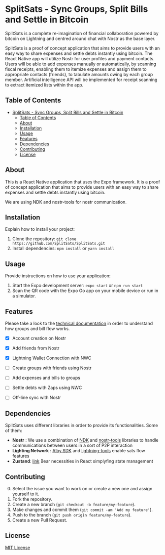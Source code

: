 # SplitSats - Sync Groups, Split Bills and Settle in Bitcoin
SplitSats is a complete re-imagination of financial collaboration powered by bitcoin on Lightning and centred around chat with Nostr as the base layer.

SplitSats is a proof of concept application that aims to provide users with an easy way to share expenses and settle debts instantly using bitcoin. The React Native app will utilize Nostr for user profiles and payment contacts. Users will be able to add expenses manually or automatically, by scanning fiscal receipts, enabling them to itemize expenses and assign them to appropriate contacts (friends), to tabulate amounts owing by each group member. Artificial intelligence API will be implemented for receipt scanning to extract itemized lists within the app.


## Table of Contents

- [SplitSats - Sync Groups, Split Bills and Settle in Bitcoin](#splitsats---sync-groups-split-bills-and-settle-in-bitcoin)
  - [Table of Contents](#table-of-contents)
  - [About](#about)
  - [Installation](#installation)
  - [Usage](#usage)
  - [Features](#features)
  - [Dependencies](#dependencies)
  - [Contributing](#contributing)
  - [License](#license)


## About

This is a React Native application that uses the Expo framework. It is a proof of concept application that aims to provide users with an easy way to share expenses and settle debts instantly using bitcoin. 

We are using NDK and nostr-tools for nostr communication. 


## Installation

Explain how to install your project:

1. Clone the repository: `git clone https://github.com/SplitSats/SplitSats.git`
2. Install dependencies: `npm install` or `yarn install`

## Usage

Provide instructions on how to use your application:

1. Start the Expo development server: `expo start` or `npm run start`
2. Scan the QR code with the Expo Go app on your mobile device or run in a simulator.

## Features

Please take a look to the [technical documentation](doc/03_Technical_Specification.md) in order to understand how groups and bill flow works. 

 - [X] Account creation on Nostr
 - [X] Add friends from Nostr 
 - [X] Lightning Wallet Connection with NWC
 - [ ] Create groups with friends using Nostr
 - [ ] Add expenses and bills to groups
 - [ ] Settle debts with Zaps using NWC
 - [ ] Off-line sync with Nostr 


## Dependencies

SplitSats uses different libraries in order to provide its functionalities. Some of them: 

- **Nostr** : We use a combination of [NDK](https://github.com/nostr-dev-kit/ndk/tree/master/ndk) and [nostr-tools](https://github.com/nbd-wtf/nostr-tools) libraries to handle communications between users in a sort of P2P interaction 
- **Lighting Network** : [Alby SDK](https://github.com/getAlby/js-sdk) and [lightning-tools](https://github.com/getAlby/js-lightning-tools) enable sats flow features
- **Zustand**: [link](https://github.com/pmndrs/zustand) Bear necessities in React simplyfing state management 


## Contributing

0. Select the issue you want to work on or create a new one and assign yourself to it.
1. Fork the repository.
2. Create a new branch (`git checkout -b feature/my-feature`).
3. Make changes and commit them (`git commit -am 'Add my feature'`).
4. Push to the branch (`git push origin feature/my-feature`).
5. Create a new Pull Request.

## License

[MIT License](LICENSE)

